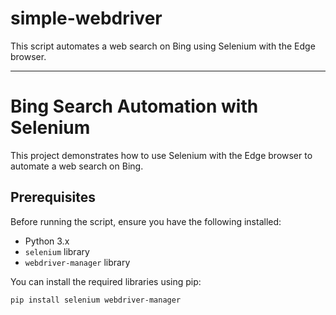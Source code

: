 # simple-webdriver
This script automates a web search on Bing using Selenium with the Edge browser.

---

# Bing Search Automation with Selenium

This project demonstrates how to use Selenium with the Edge browser to automate a web search on Bing.

## Prerequisites

Before running the script, ensure you have the following installed:

- Python 3.x
- `selenium` library
- `webdriver-manager` library

You can install the required libraries using pip:

```bash
pip install selenium webdriver-manager
